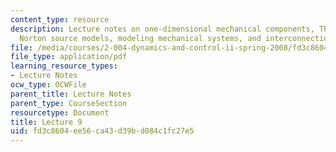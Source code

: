 ```yaml
---
content_type: resource
description: Lecture notes on one-dimensional mechanical components, Thevenin and
  Norton source models, modeling mechanical systems, and interconnection rules.
file: /media/courses/2-004-dynamics-and-control-ii-spring-2008/fd3c8604ee56ca43d39bd084c1fc27e5_lecture_09.pdf
file_type: application/pdf
learning_resource_types:
- Lecture Notes
ocw_type: OCWFile
parent_title: Lecture Notes
parent_type: CourseSection
resourcetype: Document
title: Lecture 9
uid: fd3c8604-ee56-ca43-d39b-d084c1fc27e5
---
```

